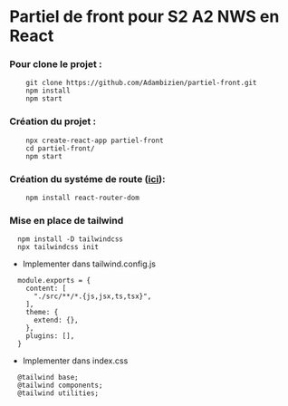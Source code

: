 # Partiel de front pour S2 A2 NWS en React

### Pour clone le projet : 
```
    git clone https://github.com/Adambizien/partiel-front.git
    npm install
    npm start
```
### Création du projet :
```
    npx create-react-app partiel-front
    cd partiel-front/
    npm start
```
### Création du systéme de route ([ici](https://github.com/Adambizien/partiel-front/blob/main/src/App.js)):
```
    npm install react-router-dom
```
### Mise en place de tailwind
``` 
  npm install -D tailwindcss
  npx tailwindcss init
```
 - Implementer dans tailwind.config.js
```
  module.exports = {
    content: [
      "./src/**/*.{js,jsx,ts,tsx}",
    ],
    theme: {
      extend: {},
    },
    plugins: [],
  }
``` 

- Implementer dans index.css
```
  @tailwind base;
  @tailwind components;
  @tailwind utilities;
```
